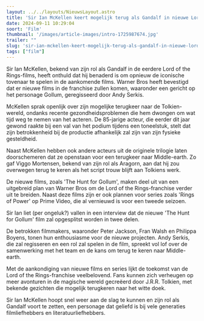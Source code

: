 ```yaml
---
layout: ../../layouts/NieuwsLayout.astro
title: 'Sir Ian McKellen keert mogelijk terug als Gandalf in nieuwe Lord of the Rings-films'
date: 2024-09-11 10:29:04
soort: 'Film'
thumbnail: '/images/article-images/intro-1725987674.jpg'
trailer: ""
slug: 'sir-ian-mckellen-keert-mogelijk-terug-als-gandalf-in-nieuwe-lord-of-the-rings-films'
tags: ["film"]
---
```


Sir Ian McKellen, bekend van zijn rol als Gandalf in de eerdere Lord of the Rings-films, heeft onthuld dat hij benaderd is om opnieuw de iconische tovenaar te spelen in de aankomende films. Warner Bros heeft bevestigd dat er nieuwe films in de franchise zullen komen, waaronder een gericht op het personage Gollum, geregisseerd door Andy Serkis.

McKellen sprak openlijk over zijn mogelijke terugkeer naar de Tolkien-wereld, ondanks recente gezondheidsproblemen die hem dwongen om wat tijd weg te nemen van het acteren. De 85-jarige acteur, die eerder dit jaar gewond raakte bij een val van het podium tijdens een toneelstuk, stelt dat zijn betrokkenheid bij de productie afhankelijk zal zijn van zijn fysieke gesteldheid.

Naast McKellen hebben ook andere acteurs uit de originele trilogie laten doorschemeren dat ze openstaan voor een terugkeer naar Middle-earth. Zo gaf Viggo Mortensen, bekend van zijn rol als Aragorn, aan dat hij zou overwegen terug te keren als het script trouw blijft aan Tolkiens werk.

De nieuwe films, zoals 'The Hunt for Gollum', maken deel uit van een uitgebreid plan van Warner Bros om de Lord of the Rings-franchise verder uit te breiden. Naast deze films zijn er ook plannen voor series zoals 'Rings of Power' op Prime Video, die al vernieuwd is voor een tweede seizoen.

Sir Ian liet (per ongeluk?) vallen in een interview dat de nieuwe 'The Hunt for Gollum' film zal opgesplitst worden in twee delen.

De betrokken filmmakers, waaronder Peter Jackson, Fran Walsh en Philippa Boyens, tonen hun enthousiasme voor de nieuwe projecten. Andy Serkis, die zal regisseren en een rol zal spelen in de film, spreekt vol lof over de samenwerking met het team en de kans om terug te keren naar Middle-earth.

Met de aankondiging van nieuwe films en series lijkt de toekomst van de Lord of the Rings-franchise veelbelovend. Fans kunnen zich verheugen op meer avonturen in de magische wereld gecreëerd door J.R.R. Tolkien, met bekende gezichten die mogelijk terugkeren naar het witte doek.

Sir Ian McKellen hoopt snel weer aan de slag te kunnen en zijn rol als Gandalf voort te zetten, een personage dat geliefd is bij vele generaties filmliefhebbers en literatuurliefhebbers.
